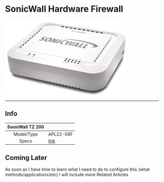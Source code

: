 # SonicWall Hardware Firewall

![SonicWall TZ 200](SONICWALL-TZ-200.jpg)

---

## Info

| SonicWall TZ 200 |                    |
|:----------------:|--------------------|
| Model/Type       | APL22-06F          |
| Specs            | [link][Spec Sheet] |


## Coming Later

As soon as I have time to learn what I need to do to configure this (what methods/applications/etc) I will include more Related Articles

[Spec Sheet]: https://www.cnet.com/products/dell-sonicwall-tz-200-security-appliance-series/
